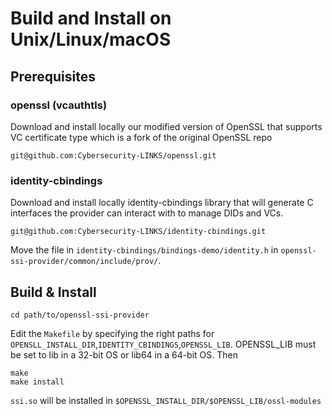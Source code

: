 # Build and Install on Unix/Linux/macOS

## Prerequisites

### openssl (vcauthtls)

Download and install locally our modified version of OpenSSL that supports VC certificate type which is a fork of the original OpenSSL repo

    git@github.com:Cybersecurity-LINKS/openssl.git

### identity-cbindings

Download and install locally identity-cbindings library that will generate C interfaces the provider can interact with to manage DIDs and VCs.

    git@github.com:Cybersecurity-LINKS/identity-cbindings.git

Move the file in `identity-cbindings/bindings-demo/identity.h` in `openssl-ssi-provider/common/include/prov/`.  

## Build & Install

    cd path/to/openssl-ssi-provider

Edit the `Makefile` by specifying the right paths for `OPENSLL_INSTALL_DIR`,`IDENTITY_CBINDINGS`,`OPENSSL_LIB`. OPENSSL_LIB must be set to lib in a 32-bit OS or lib64 in a 64-bit OS. Then  

    make
    make install

`ssi.so` will be installed in `$OPENSSL_INSTALL_DIR/$OPENSSL_LIB/ossl-modules`
